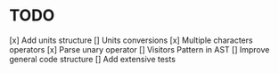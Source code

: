 # TODO

[x] Add units structure
[] Units conversions
[x] Multiple characters operators
[x] Parse unary operator
[] Visitors Pattern in AST
[] Improve general code structure
[] Add extensive tests
